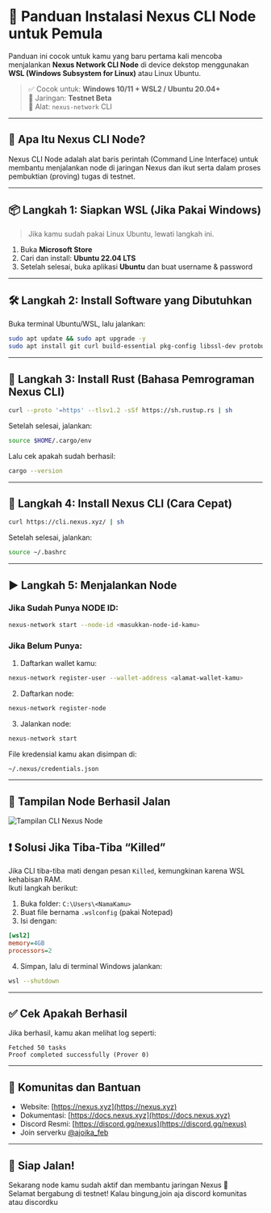 
# 🚀 Panduan Instalasi Nexus CLI Node untuk Pemula 

Panduan ini cocok untuk kamu yang baru pertama kali mencoba menjalankan **Nexus Network CLI Node** di device dekstop menggunakan **WSL (Windows Subsystem for Linux)** atau Linux Ubuntu.

> ✅ Cocok untuk: **Windows 10/11 + WSL2 / Ubuntu 20.04+**  
> 🧪 Jaringan: **Testnet Beta**  
> 🧰 Alat: `nexus-network` CLI

---

## 🧩 Apa Itu Nexus CLI Node?

Nexus CLI Node adalah alat baris perintah (Command Line Interface) untuk membantu menjalankan node di jaringan Nexus dan ikut serta dalam proses pembuktian (proving) tugas di testnet.

---

## 📦 Langkah 1: Siapkan WSL (Jika Pakai Windows)

> Jika kamu sudah pakai Linux Ubuntu, lewati langkah ini.

1. Buka **Microsoft Store**
2. Cari dan install: **Ubuntu 22.04 LTS**
3. Setelah selesai, buka aplikasi **Ubuntu** dan buat username & password

---

## 🛠️ Langkah 2: Install Software yang Dibutuhkan

Buka terminal Ubuntu/WSL, lalu jalankan:

```bash
sudo apt update && sudo apt upgrade -y
sudo apt install git curl build-essential pkg-config libssl-dev protobuf-compiler -y
```

---

## 🔧 Langkah 3: Install Rust (Bahasa Pemrograman Nexus CLI)

```bash
curl --proto '=https' --tlsv1.2 -sSf https://sh.rustup.rs | sh
```

Setelah selesai, jalankan:
```bash
source $HOME/.cargo/env
```

Lalu cek apakah sudah berhasil:
```bash
cargo --version
```

---

## 🚀 Langkah 4: Install Nexus CLI (Cara Cepat)

```bash
curl https://cli.nexus.xyz/ | sh
```

Setelah selesai, jalankan:
```bash
source ~/.bashrc
```

---

## ▶️ Langkah 5: Menjalankan Node

### Jika Sudah Punya NODE ID:
```bash
nexus-network start --node-id <masukkan-node-id-kamu>
```

### Jika Belum Punya:

1. Daftarkan wallet kamu:
```bash
nexus-network register-user --wallet-address <alamat-wallet-kamu>
```

2. Daftarkan node:
```bash
nexus-network register-node
```

3. Jalankan node:
```bash
nexus-network start
```

File kredensial kamu akan disimpan di:
```bash
~/.nexus/credentials.json
```

---
## 📸 Tampilan Node Berhasil Jalan

![Tampilan CLI Nexus Node](assets/assets/berhasil.png)

## ❗ Solusi Jika Tiba-Tiba “Killed”

Jika CLI tiba-tiba mati dengan pesan `Killed`, kemungkinan karena WSL kehabisan RAM.  
Ikuti langkah berikut:

1. Buka folder: `C:\Users\<NamaKamu>`
2. Buat file bernama `.wslconfig` (pakai Notepad)
3. Isi dengan:

```ini
[wsl2]
memory=4GB
processors=2
```

4. Simpan, lalu di terminal Windows jalankan:
```bash
wsl --shutdown
```

---

## ✅ Cek Apakah Berhasil

Jika berhasil, kamu akan melihat log seperti:

```
Fetched 50 tasks
Proof completed successfully (Prover 0)
```

---

## 💬 Komunitas dan Bantuan

- Website: [https://nexus.xyz](https://nexus.xyz)
- Dokumentasi: [https://docs.nexus.xyz](https://docs.nexus.xyz)
- Discord Resmi: [https://discord.gg/nexus](https://discord.gg/nexus)
- Join serverku [@ajoika_feb](https://discord.gg/KzVBHKf9ck)

---

## 🏁 Siap Jalan!

Sekarang node kamu sudah aktif dan membantu jaringan Nexus 🎉  
Selamat bergabung di testnet!
Kalau bingung,join aja discord komunitas atau discordku 

